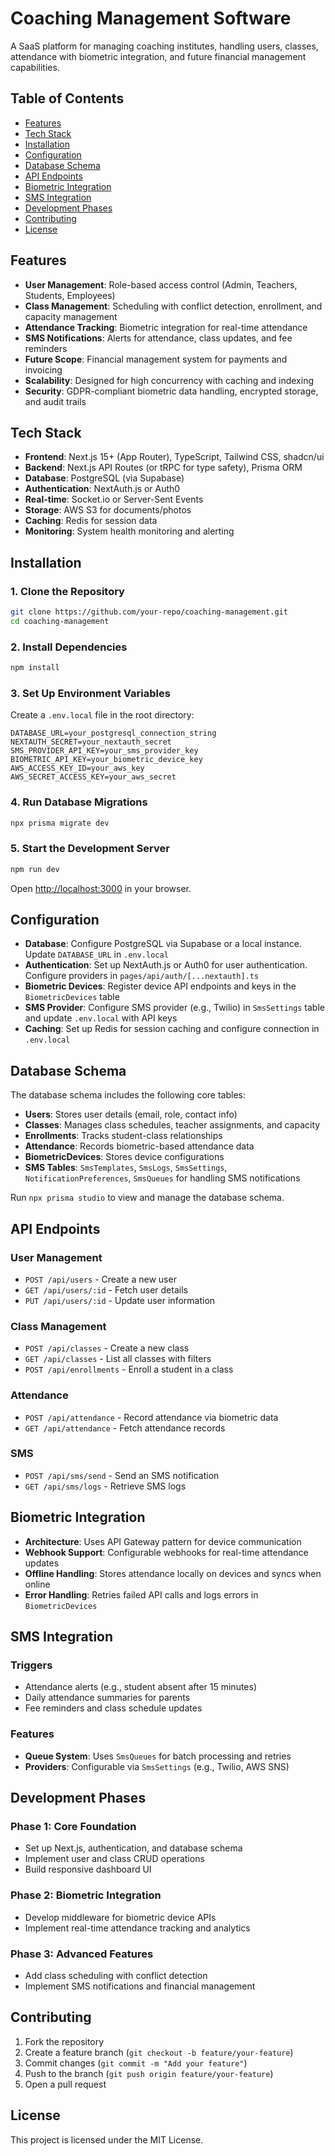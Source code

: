 # Coaching Management Software

A SaaS platform for managing coaching institutes, handling users, classes, attendance with biometric integration, and future financial management capabilities.

## Table of Contents

- [Features](#features)
- [Tech Stack](#tech-stack)
- [Installation](#installation)
- [Configuration](#configuration)
- [Database Schema](#database-schema)
- [API Endpoints](#api-endpoints)
- [Biometric Integration](#biometric-integration)
- [SMS Integration](#sms-integration)
- [Development Phases](#development-phases)
- [Contributing](#contributing)
- [License](#license)

## Features

- **User Management**: Role-based access control (Admin, Teachers, Students, Employees)
- **Class Management**: Scheduling with conflict detection, enrollment, and capacity management
- **Attendance Tracking**: Biometric integration for real-time attendance
- **SMS Notifications**: Alerts for attendance, class updates, and fee reminders
- **Future Scope**: Financial management system for payments and invoicing
- **Scalability**: Designed for high concurrency with caching and indexing
- **Security**: GDPR-compliant biometric data handling, encrypted storage, and audit trails

## Tech Stack

- **Frontend**: Next.js 15+ (App Router), TypeScript, Tailwind CSS, shadcn/ui
- **Backend**: Next.js API Routes (or tRPC for type safety), Prisma ORM
- **Database**: PostgreSQL (via Supabase)
- **Authentication**: NextAuth.js or Auth0
- **Real-time**: Socket.io or Server-Sent Events
- **Storage**: AWS S3 for documents/photos
- **Caching**: Redis for session data
- **Monitoring**: System health monitoring and alerting

## Installation

### 1. Clone the Repository

```bash
git clone https://github.com/your-repo/coaching-management.git
cd coaching-management
```

### 2. Install Dependencies

```bash
npm install
```

### 3. Set Up Environment Variables

Create a `.env.local` file in the root directory:

```env
DATABASE_URL=your_postgresql_connection_string
NEXTAUTH_SECRET=your_nextauth_secret
SMS_PROVIDER_API_KEY=your_sms_provider_key
BIOMETRIC_API_KEY=your_biometric_device_key
AWS_ACCESS_KEY_ID=your_aws_key
AWS_SECRET_ACCESS_KEY=your_aws_secret
```

### 4. Run Database Migrations

```bash
npx prisma migrate dev
```

### 5. Start the Development Server

```bash
npm run dev
```

Open [http://localhost:3000](http://localhost:3000) in your browser.

## Configuration

- **Database**: Configure PostgreSQL via Supabase or a local instance. Update `DATABASE_URL` in `.env.local`
- **Authentication**: Set up NextAuth.js or Auth0 for user authentication. Configure providers in `pages/api/auth/[...nextauth].ts`
- **Biometric Devices**: Register device API endpoints and keys in the `BiometricDevices` table
- **SMS Provider**: Configure SMS provider (e.g., Twilio) in `SmsSettings` table and update `.env.local` with API keys
- **Caching**: Set up Redis for session caching and configure connection in `.env.local`

## Database Schema

The database schema includes the following core tables:

- **Users**: Stores user details (email, role, contact info)
- **Classes**: Manages class schedules, teacher assignments, and capacity
- **Enrollments**: Tracks student-class relationships
- **Attendance**: Records biometric-based attendance data
- **BiometricDevices**: Stores device configurations
- **SMS Tables**: `SmsTemplates`, `SmsLogs`, `SmsSettings`, `NotificationPreferences`, `SmsQueues` for handling SMS notifications

Run `npx prisma studio` to view and manage the database schema.

## API Endpoints

### User Management

- `POST /api/users` - Create a new user
- `GET /api/users/:id` - Fetch user details
- `PUT /api/users/:id` - Update user information

### Class Management

- `POST /api/classes` - Create a new class
- `GET /api/classes` - List all classes with filters
- `POST /api/enrollments` - Enroll a student in a class

### Attendance

- `POST /api/attendance` - Record attendance via biometric data
- `GET /api/attendance` - Fetch attendance records

### SMS

- `POST /api/sms/send` - Send an SMS notification
- `GET /api/sms/logs` - Retrieve SMS logs

## Biometric Integration

- **Architecture**: Uses API Gateway pattern for device communication
- **Webhook Support**: Configurable webhooks for real-time attendance updates
- **Offline Handling**: Stores attendance locally on devices and syncs when online
- **Error Handling**: Retries failed API calls and logs errors in `BiometricDevices`

## SMS Integration

### Triggers

- Attendance alerts (e.g., student absent after 15 minutes)
- Daily attendance summaries for parents
- Fee reminders and class schedule updates

### Features

- **Queue System**: Uses `SmsQueues` for batch processing and retries
- **Providers**: Configurable via `SmsSettings` (e.g., Twilio, AWS SNS)

## Development Phases

### Phase 1: Core Foundation

- Set up Next.js, authentication, and database schema
- Implement user and class CRUD operations
- Build responsive dashboard UI

### Phase 2: Biometric Integration

- Develop middleware for biometric device APIs
- Implement real-time attendance tracking and analytics

### Phase 3: Advanced Features

- Add class scheduling with conflict detection
- Implement SMS notifications and financial management

## Contributing

1. Fork the repository
2. Create a feature branch (`git checkout -b feature/your-feature`)
3. Commit changes (`git commit -m "Add your feature"`)
4. Push to the branch (`git push origin feature/your-feature`)
5. Open a pull request

## License

This project is licensed under the MIT License.